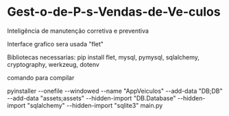 # Gest-o-de-P-s-Vendas-de-Ve-culos
Inteligência de manutenção corretiva e preventiva


Interface grafico sera usada "flet"

Bibliotecas necessarias: pip install flet, mysql, pymysql, sqlalchemy, cryptography, werkzeug, dotenv


comando para compilar

pyinstaller --onefile --windowed --name "AppVeiculos" --add-data "DB;DB" --add-data "assets;assets"  --hidden-import "DB.Database" --hidden-import "sqlalchemy" --hidden-import "sqlite3" main.py

